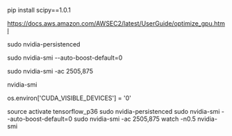 pip install scipy==1.0.1

https://docs.aws.amazon.com/AWSEC2/latest/UserGuide/optimize_gpu.html

sudo nvidia-persistenced

sudo nvidia-smi --auto-boost-default=0

sudo nvidia-smi -ac 2505,875

nvidia-smi

os.environ['CUDA_VISIBLE_DEVICES'] = '0'

source activate tensorflow_p36
sudo nvidia-persistenced
sudo nvidia-smi --auto-boost-default=0
sudo nvidia-smi -ac 2505,875
watch -n0.5 nvidia-smi
